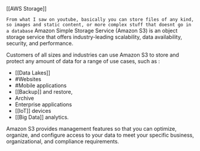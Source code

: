 [[AWS Storage]]

`From what I saw on youtube, basically you can store files of any kind, so images and static content, or more complex stuff that doesnt go in a database`
Amazon Simple Storage Service (Amazon S3) is an object storage service that offers industry-leading scalability, data availability, security, and performance. 

Customers of all sizes and industries can use Amazon S3 to store and protect any amount of data for a range of use cases, such as : 
- [[Data Lakes]]
- #Websites
- #Mobile applications
- [[Backup]] and restore,
- Archive
- Enterprise applications
- [[IoT]] devices
- [[Big Data]] analytics.

Amazon S3 provides management features so that you can optimize, organize, and configure access to your data to meet your specific business, organizational, and compliance requirements.
